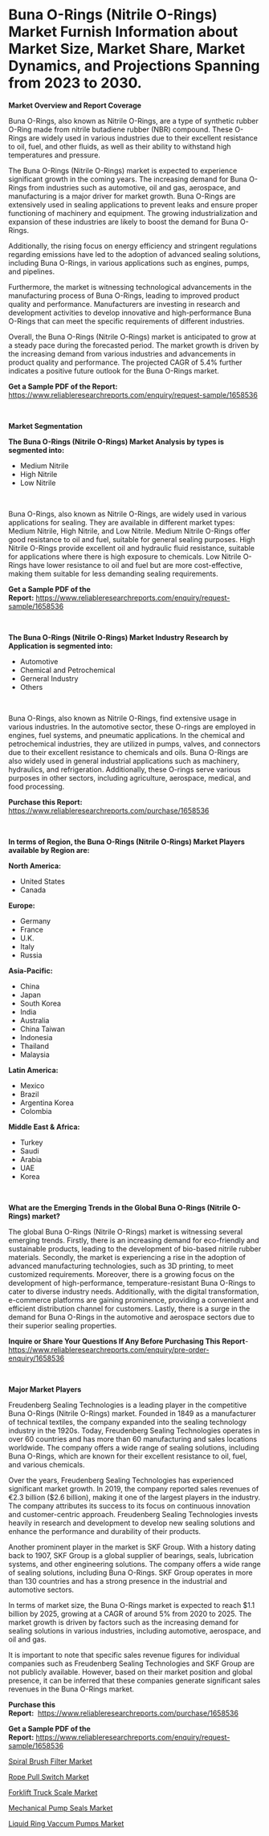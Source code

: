 <p><h1>Buna O-Rings (Nitrile O-Rings) Market Furnish Information about Market Size, Market Share, Market Dynamics, and Projections Spanning from 2023 to 2030.</h1></p><p><strong>Market Overview and Report Coverage</strong></p>
<p><p>Buna O-Rings, also known as Nitrile O-Rings, are a type of synthetic rubber O-Ring made from nitrile butadiene rubber (NBR) compound. These O-Rings are widely used in various industries due to their excellent resistance to oil, fuel, and other fluids, as well as their ability to withstand high temperatures and pressure.</p><p>The Buna O-Rings (Nitrile O-Rings) market is expected to experience significant growth in the coming years. The increasing demand for Buna O-Rings from industries such as automotive, oil and gas, aerospace, and manufacturing is a major driver for market growth. Buna O-Rings are extensively used in sealing applications to prevent leaks and ensure proper functioning of machinery and equipment. The growing industrialization and expansion of these industries are likely to boost the demand for Buna O-Rings.</p><p>Additionally, the rising focus on energy efficiency and stringent regulations regarding emissions have led to the adoption of advanced sealing solutions, including Buna O-Rings, in various applications such as engines, pumps, and pipelines.</p><p>Furthermore, the market is witnessing technological advancements in the manufacturing process of Buna O-Rings, leading to improved product quality and performance. Manufacturers are investing in research and development activities to develop innovative and high-performance Buna O-Rings that can meet the specific requirements of different industries.</p><p>Overall, the Buna O-Rings (Nitrile O-Rings) market is anticipated to grow at a steady pace during the forecasted period. The market growth is driven by the increasing demand from various industries and advancements in product quality and performance. The projected CAGR of 5.4% further indicates a positive future outlook for the Buna O-Rings market.</p></p>
<p><strong>Get a Sample PDF of the Report:</strong> <a href="https://www.reliableresearchreports.com/enquiry/request-sample/1658536">https://www.reliableresearchreports.com/enquiry/request-sample/1658536</a></p>
<p>&nbsp;</p>
<p><strong>Market Segmentation</strong></p>
<p><strong>The Buna O-Rings (Nitrile O-Rings) Market Analysis by types is segmented into:</strong></p>
<p><ul><li>Medium Nitrile</li><li>High Nitrile</li><li>Low Nitrile</li></ul></p>
<p>&nbsp;</p>
<p><p>Buna O-Rings, also known as Nitrile O-Rings, are widely used in various applications for sealing. They are available in different market types: Medium Nitrile, High Nitrile, and Low Nitrile. Medium Nitrile O-Rings offer good resistance to oil and fuel, suitable for general sealing purposes. High Nitrile O-Rings provide excellent oil and hydraulic fluid resistance, suitable for applications where there is high exposure to chemicals. Low Nitrile O-Rings have lower resistance to oil and fuel but are more cost-effective, making them suitable for less demanding sealing requirements.</p></p>
<p><strong>Get a Sample PDF of the Report:</strong>&nbsp;<a href="https://www.reliableresearchreports.com/enquiry/request-sample/1658536">https://www.reliableresearchreports.com/enquiry/request-sample/1658536</a></p>
<p>&nbsp;</p>
<p><strong>The Buna O-Rings (Nitrile O-Rings) Market Industry Research by Application is segmented into:</strong></p>
<p><ul><li>Automotive</li><li>Chemical and Petrochemical</li><li>Gerneral Industry</li><li>Others</li></ul></p>
<p>&nbsp;</p>
<p><p>Buna O-Rings, also known as Nitrile O-Rings, find extensive usage in various industries. In the automotive sector, these O-rings are employed in engines, fuel systems, and pneumatic applications. In the chemical and petrochemical industries, they are utilized in pumps, valves, and connectors due to their excellent resistance to chemicals and oils. Buna O-Rings are also widely used in general industrial applications such as machinery, hydraulics, and refrigeration. Additionally, these O-rings serve various purposes in other sectors, including agriculture, aerospace, medical, and food processing.</p></p>
<p><strong>Purchase this Report:</strong>&nbsp; <a href="https://www.reliableresearchreports.com/purchase/1658536">https://www.reliableresearchreports.com/purchase/1658536</a></p>
<p>&nbsp;</p>
<p><strong>In terms of Region, the Buna O-Rings (Nitrile O-Rings) Market Players available by Region are:</strong></p>
<p>
    <p> <strong> North America: </strong>
        <ul>
            <li>United States</li>
            <li>Canada</li>
        </ul>
        </p> 
    <p> <strong> Europe: </strong>
        <ul>
            <li>Germany</li>
            <li>France</li>
            <li>U.K.</li>
            <li>Italy</li>
            <li>Russia</li>
        </ul>
        </p> 
    <p> <strong> Asia-Pacific: </strong>
        <ul>
            <li>China</li>
            <li>Japan</li>
            <li>South Korea</li>
            <li>India</li>
            <li>Australia</li>
            <li>China Taiwan</li>
            <li>Indonesia</li>
            <li>Thailand</li>
            <li>Malaysia</li>
        </ul>
        </p> 
    <p> <strong> Latin America: </strong>
        <ul>
            <li>Mexico</li>
            <li>Brazil</li>
            <li>Argentina Korea</li>
            <li>Colombia</li>
        </ul>
        </p> 
    <p> <strong> Middle East & Africa: </strong>
        <ul>
            <li>Turkey</li>
            <li>Saudi</li>
            <li>Arabia</li>
            <li>UAE</li>
            <li>Korea</li>
        </ul>
    </p>
    </p>
<p>&nbsp;</p>
<p><strong>What are the Emerging Trends in the Global Buna O-Rings (Nitrile O-Rings) market?</strong></p>
<p><p>The global Buna O-Rings (Nitrile O-Rings) market is witnessing several emerging trends. Firstly, there is an increasing demand for eco-friendly and sustainable products, leading to the development of bio-based nitrile rubber materials. Secondly, the market is experiencing a rise in the adoption of advanced manufacturing technologies, such as 3D printing, to meet customized requirements. Moreover, there is a growing focus on the development of high-performance, temperature-resistant Buna O-Rings to cater to diverse industry needs. Additionally, with the digital transformation, e-commerce platforms are gaining prominence, providing a convenient and efficient distribution channel for customers. Lastly, there is a surge in the demand for Buna O-Rings in the automotive and aerospace sectors due to their superior sealing properties.</p></p>
<p><strong>Inquire or Share Your Questions If Any Before Purchasing This Report</strong>- <a href="https://www.reliableresearchreports.com/enquiry/pre-order-enquiry/1658536">https://www.reliableresearchreports.com/enquiry/pre-order-enquiry/1658536</a></p>
<p>&nbsp;</p>
<p><strong>Major Market Players</strong></p>
<p><p>Freudenberg Sealing Technologies is a leading player in the competitive Buna O-Rings (Nitrile O-Rings) market. Founded in 1849 as a manufacturer of technical textiles, the company expanded into the sealing technology industry in the 1920s. Today, Freudenberg Sealing Technologies operates in over 60 countries and has more than 60 manufacturing and sales locations worldwide. The company offers a wide range of sealing solutions, including Buna O-Rings, which are known for their excellent resistance to oil, fuel, and various chemicals.</p><p>Over the years, Freudenberg Sealing Technologies has experienced significant market growth. In 2019, the company reported sales revenues of €2.3 billion ($2.6 billion), making it one of the largest players in the industry. The company attributes its success to its focus on continuous innovation and customer-centric approach. Freudenberg Sealing Technologies invests heavily in research and development to develop new sealing solutions and enhance the performance and durability of their products.</p><p>Another prominent player in the market is SKF Group. With a history dating back to 1907, SKF Group is a global supplier of bearings, seals, lubrication systems, and other engineering solutions. The company offers a wide range of sealing solutions, including Buna O-Rings. SKF Group operates in more than 130 countries and has a strong presence in the industrial and automotive sectors.</p><p>In terms of market size, the Buna O-Rings market is expected to reach $1.1 billion by 2025, growing at a CAGR of around 5% from 2020 to 2025. The market growth is driven by factors such as the increasing demand for sealing solutions in various industries, including automotive, aerospace, and oil and gas.</p><p>It is important to note that specific sales revenue figures for individual companies such as Freudenberg Sealing Technologies and SKF Group are not publicly available. However, based on their market position and global presence, it can be inferred that these companies generate significant sales revenues in the Buna O-Rings market.</p></p>
<p><strong>Purchase this Report:</strong>&nbsp;&nbsp;<a href="https://www.reliableresearchreports.com/purchase/1658536">https://www.reliableresearchreports.com/purchase/1658536</a></p>
<p></p>
<p><strong>Get a Sample PDF of the Report:</strong>&nbsp;<a href="https://www.reliableresearchreports.com/enquiry/request-sample/1658536">https://www.reliableresearchreports.com/enquiry/request-sample/1658536</a></p>
<p><p><a href="https://www.linkedin.com/pulse/spiral-brush-filter-market-research-report-unlocks-analysis-amcxe/">Spiral Brush Filter Market</a></p><p><a href="https://www.linkedin.com/pulse/rope-pull-switch-market-research-report-unlocks-analysis-fzune/">Rope Pull Switch Market</a></p><p><a href="https://www.linkedin.com/pulse/forklift-truck-scale-market-share-amp-new-trends-analysis-1w8je/">Forklift Truck Scale Market</a></p><p><a href="https://medium.com/@vidyap2912/mechanical-pump-seals-market-size-growth-forecast-2023-2030-07e3503b2ba0">Mechanical Pump Seals Market</a></p><p><a href="https://medium.com/@v4171497/liquid-ring-vaccum-pumps-market-size-growth-forecast-2023-2030-433f8902a5c4">Liquid Ring Vaccum Pumps Market</a></p></p>